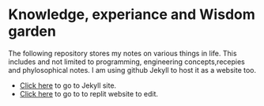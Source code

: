 # Knowledge, experiance and Wisdom garden
The following repository stores my notes on various things in life. This includes and
not limited to programming, engineering concepts,recepies and phylosophical notes. I am using
github Jekyll to host it as a website too.
- [Click here](https://vjatla.github.io/kewg-jekyll/kewg.html) to go to Jekyll site.
- [Click here](https://replit.com/@vjatla/kewg-jekyll#README.md) to go to to replit website to edit.